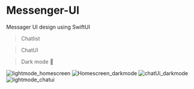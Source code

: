 # Messenger-UI
Messager UI design  using SwiftUI

> Chatlist 

> ChatUI

> Dark mode 🌚

![lightmode_homescreen](https://user-images.githubusercontent.com/49426260/82340583-035e8580-9a0d-11ea-8e27-9ac14c3b8dd5.png)
![Homescreen_darkmode](https://user-images.githubusercontent.com/49426260/82340664-1ec99080-9a0d-11ea-88c4-3033fbb7436a.png)
![chatUi_darkmode](https://user-images.githubusercontent.com/49426260/82340717-2ab55280-9a0d-11ea-8a9a-2ef48b835de1.png)
![lightmode_chatui](https://user-images.githubusercontent.com/49426260/82340721-2d17ac80-9a0d-11ea-822e-4c5b337479c4.png)
